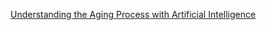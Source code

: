 [Understanding the Aging Process with Artificial Intelligence](https://www.slideshare.net/MarkFarrell1/constructing-a-knowledge-base-on-aging-an-automated-approach)

